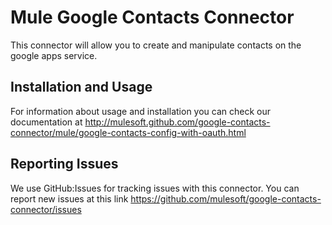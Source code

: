 Mule Google Contacts Connector
=========================

This connector will allow you to create and manipulate contacts on the google apps service.

Installation and Usage
----------------------

For information about usage and installation you can check our documentation at http://mulesoft.github.com/google-contacts-connector/mule/google-contacts-config-with-oauth.html

Reporting Issues
----------------

We use GitHub:Issues for tracking issues with this connector. You can report new issues at this link https://github.com/mulesoft/google-contacts-connector/issues
